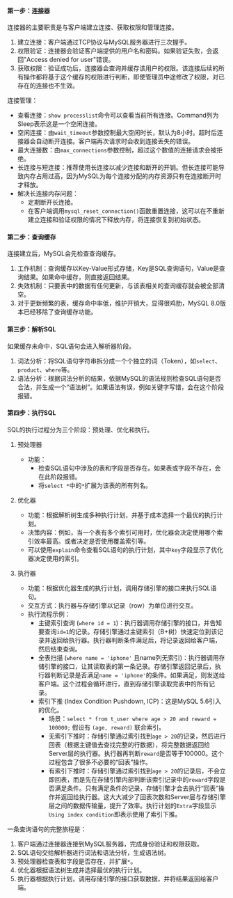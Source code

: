 
#### 第一步：连接器

连接器的主要职责是与客户端建立连接、获取权限和管理连接。

1.  建立连接：客户端通过TCP协议与MySQL服务器进行三次握手。
2.  权限验证：连接器会验证客户端提供的用户名和密码。如果验证失败，会返回"Access denied for user"错误。
3.  获取权限：验证成功后，连接器会查询并缓存该用户的权限。该连接后续的所有操作都将基于这个缓存的权限进行判断，即使管理员中途修改了权限，对已存在的连接也不生效。

连接管理：
*   查看连接：`show processlist`命令可以查看当前所有连接。Command列为Sleep表示这是一个空闲连接。
*   空闲连接：由`wait_timeout`参数控制最大空闲时长，默认为8小时。超时后连接器会自动断开连接。客户端再次请求时会收到连接丢失的错误。
*   最大连接数：由`max_connections`参数控制，超过这个数值的连接请求会被拒绝。
*   长连接与短连接：推荐使用长连接以减少连接和断开的开销。但长连接可能导致内存占用过高，因为MySQL为每个连接分配的内存资源只有在连接断开时才释放。
*   解决长连接内存问题：
    *   定期断开长连接。
    *   在客户端调用`mysql_reset_connection()`函数重置连接，这可以在不重新建立连接和验证权限的情况下释放内存，将连接恢复到初始状态。

#### 第二步：查询缓存

连接建立后，MySQL会先检查查询缓存。

1.  工作机制：查询缓存以Key-Value形式存储，Key是SQL查询语句，Value是查询结果。如果命中缓存，则直接返回结果。
2.  失效机制：只要表中的数据有任何更新，与该表相关的查询缓存就会被全部清空。
3.  对于更新频繁的表，缓存命中率低，维护开销大，显得很鸡肋，MySQL 8.0版本已经移除了查询缓存功能。

#### 第三步：解析SQL

如果缓存未命中，SQL语句会进入解析器阶段。

1.  词法分析：将SQL语句字符串拆分成一个个独立的词（Token），如`select`、`product`、`where`等。
2.  语法分析：根据词法分析的结果，依据MySQL的语法规则检查SQL语句是否合法，并生成一个“语法树”。如果语法有误，例如关键字写错，会在这个阶段报错。

#### 第四步：执行SQL

SQL的执行过程分为三个阶段：预处理、优化和执行。

1.  预处理器
    *   功能：
        *   检查SQL语句中涉及的表和字段是否存在。如果表或字段不存在，会在此阶段报错。
        *   将`select *`中的`*`扩展为该表的所有列名。

2.  优化器
    *   功能：根据解析树生成多种执行计划，并基于成本选择一个最优的执行计划。
    *   决策内容：例如，当一个表有多个索引可用时，优化器会决定使用哪个索引效率最高。或者决定是否使用覆盖索引等。
    *   可以使用`explain`命令查看SQL语句的执行计划，其中`key`字段显示了优化器决定使用的索引。

3.  执行器
    *   功能：根据优化器生成的执行计划，调用存储引擎的接口来执行SQL语句。
    *   交互方式：执行器与存储引擎以记录（row）为单位进行交互。
    *   执行流程示例：
        *   主键索引查询 (`where id = 1`)：执行器调用存储引擎的接口，并告知要查询`id=1`的记录。存储引擎通过主键索引（B+树）快速定位到该记录并返回给执行器。执行器判断条件满足后，将记录返回给客户端，然后结束查询。
        *   全表扫描 (`where name = 'iphone'` 且name列无索引)：执行器调用存储引擎的接口，让其读取表的第一条记录。存储引擎返回记录后，执行器判断记录是否满足`name = 'iphone'`的条件。如果满足，则发送给客户端。这个过程会循环进行，直到存储引擎读取完表中的所有记录。
        *   索引下推 (Index Condition Pushdown, ICP)：这是MySQL 5.6引入的优化。
            *   场景：`select * from t_user where age > 20 and reward = 100000;` 假设有 `(age, reward)` 联合索引。
            *   无索引下推时：存储引擎通过索引找到`age > 20`的记录，然后进行回表（根据主键值去查找完整的行数据），将完整数据返回给Server层的执行器。执行器再判断`reward`是否等于100000。这个过程包含了很多不必要的“回表”操作。
            *   有索引下推时：存储引擎通过索引找到`age > 20`的记录后，不会立即回表，而是先在存储引擎内部判断该索引记录中的`reward`字段是否满足条件。只有满足条件的记录，存储引擎才会去执行“回表”操作并返回给执行器。这大大减少了回表次数和Server层与存储引擎层之间的数据传输量，提升了效率。执行计划的`Extra`字段显示`Using index condition`即表示使用了索引下推。

一条查询语句的完整旅程是：

1.  客户端通过连接器连接到MySQL服务器，完成身份验证和权限获取。
2.  SQL语句交给解析器进行词法和语法分析，生成语法树。
3.  预处理器检查表和字段是否存在，并扩展`*`。
4.  优化器根据语法树生成并选择最优的执行计划。
5.  执行器根据执行计划，调用存储引擎的接口获取数据，并将结果返回给客户端。